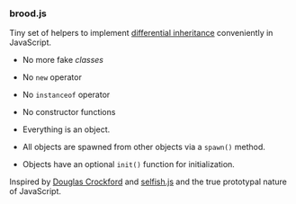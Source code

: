 ### brood.js

Tiny set of helpers to implement 
[differential inheritance](http://en.wikipedia.org/wiki/Differential_inheritance) 
conveniently in JavaScript.



- No more fake *classes*
- No `new` operator
- No `instanceof` operator
- No constructor functions



- Everything is an object.
- All objects are spawned from other objects via a `spawn()` method.
- Objects have an optional `init()` function for initialization.


Inspired by [Douglas Crockford](http://javascript.crockford.com/prototypal.html)
and [selfish.js](https://github.com/Gozala/selfish) and the true prototypal nature of JavaScript.


